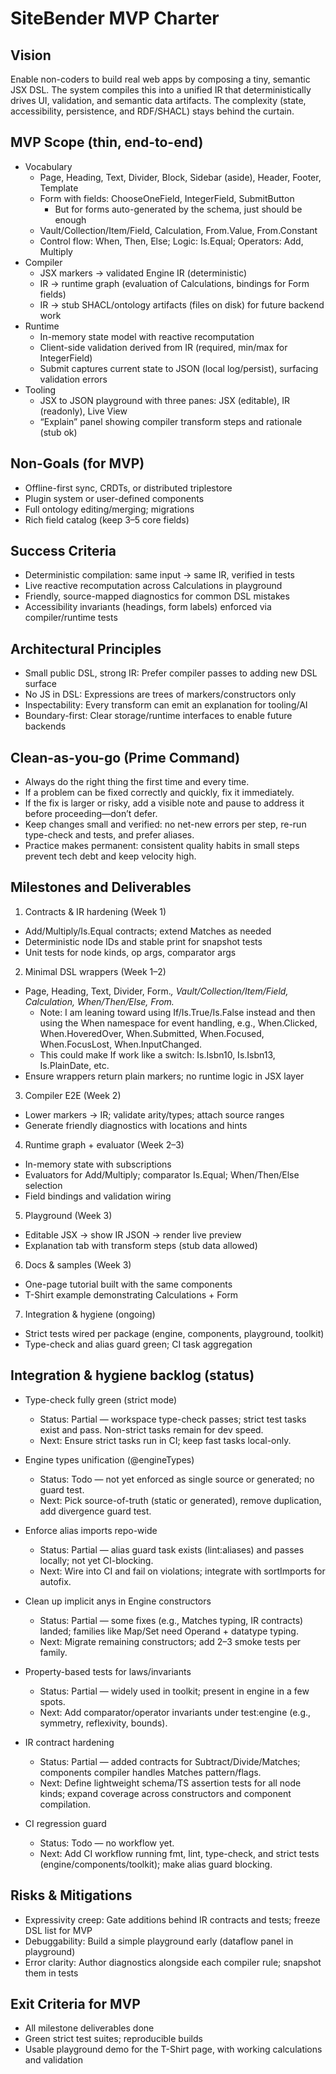 # SiteBender MVP Charter

## Vision

Enable non-coders to build real web apps by composing a tiny, semantic JSX DSL. The system compiles this into a unified IR that deterministically drives UI, validation, and semantic data artifacts. The complexity (state, accessibility, persistence, and RDF/SHACL) stays behind the curtain.

## MVP Scope (thin, end-to-end)

- Vocabulary
  - Page, Heading, Text, Divider, Block, Sidebar (aside), Header, Footer, Template
  - Form with fields: ChooseOneField, IntegerField, SubmitButton
    - But for forms auto-generated by the schema, just <Field name="size" /> should be enough
  - Vault/Collection/Item/Field, Calculation, From.Value, From.Constant
  - Control flow: When, Then, Else; Logic: Is.Equal; Operators: Add, Multiply
- Compiler
  - JSX markers → validated Engine IR (deterministic)
  - IR → runtime graph (evaluation of Calculations, bindings for Form fields)
  - IR → stub SHACL/ontology artifacts (files on disk) for future backend work
- Runtime
  - In-memory state model with reactive recomputation
  - Client-side validation derived from IR (required, min/max for IntegerField)
  - Submit captures current state to JSON (local log/persist), surfacing validation errors
- Tooling
  - JSX to JSON playground with three panes: JSX (editable), IR (readonly), Live View
  - “Explain” panel showing compiler transform steps and rationale (stub ok)

## Non-Goals (for MVP)

- Offline-first sync, CRDTs, or distributed triplestore
- Plugin system or user-defined components
- Full ontology editing/merging; migrations
- Rich field catalog (keep 3–5 core fields)

## Success Criteria

- Deterministic compilation: same input → same IR, verified in tests
- Live reactive recomputation across Calculations in playground
- Friendly, source-mapped diagnostics for common DSL mistakes
- Accessibility invariants (headings, form labels) enforced via compiler/runtime tests

## Architectural Principles

- Small public DSL, strong IR: Prefer compiler passes to adding new DSL surface
- No JS in DSL: Expressions are trees of markers/constructors only
- Inspectability: Every transform can emit an explanation for tooling/AI
- Boundary-first: Clear storage/runtime interfaces to enable future backends

## Clean-as-you-go (Prime Command)

- Always do the right thing the first time and every time.
- If a problem can be fixed correctly and quickly, fix it immediately.
- If the fix is larger or risky, add a visible note and pause to address it before proceeding—don’t defer.
- Keep changes small and verified: no net-new errors per step, re-run type-check and tests, and prefer aliases.
- Practice makes permanent: consistent quality habits in small steps prevent tech debt and keep velocity high.

## Milestones and Deliverables

1. Contracts & IR hardening (Week 1)

- Add/Multiply/Is.Equal contracts; extend Matches as needed
- Deterministic node IDs and stable print for snapshot tests
- Unit tests for node kinds, op args, comparator args

2. Minimal DSL wrappers (Week 1–2)

- Page, Heading, Text, Divider, Form._, Vault/Collection/Item/Field, Calculation, When/Then/Else, From._
  - Note: I am leaning toward using If/Is.True/Is.False instead and then using the When namespace for event handling, e.g., When.Clicked, When.HoveredOver, When.Submitted, When.Focused, When.FocusLost, When.InputChanged.
  - This could make If work like a switch: Is.Isbn10, Is.Isbn13, Is.PlainDate, etc.
- Ensure wrappers return plain markers; no runtime logic in JSX layer

3. Compiler E2E (Week 2)

- Lower markers → IR; validate arity/types; attach source ranges
- Generate friendly diagnostics with locations and hints

4. Runtime graph + evaluator (Week 2–3)

- In-memory state with subscriptions
- Evaluators for Add/Multiply; comparator Is.Equal; When/Then/Else selection
- Field bindings and validation wiring

5. Playground (Week 3)

- Editable JSX → show IR JSON → render live preview
- Explanation tab with transform steps (stub data allowed)

6. Docs & samples (Week 3)

- One-page tutorial built with the same components
- T-Shirt example demonstrating Calculations + Form

7. Integration & hygiene (ongoing)

- Strict tests wired per package (engine, components, playground, toolkit)
- Type-check and alias guard green; CI task aggregation

## Integration & hygiene backlog (status)

- Type-check fully green (strict mode)
  - Status: Partial — workspace type-check passes; strict test tasks exist and pass. Non-strict tasks remain for dev speed.
  - Next: Ensure strict tasks run in CI; keep fast tasks local-only.

- Engine types unification (@engineTypes)
  - Status: Todo — not yet enforced as single source or generated; no guard test.
  - Next: Pick source-of-truth (static or generated), remove duplication, add divergence guard test.

- Enforce alias imports repo-wide
  - Status: Partial — alias guard task exists (lint:aliases) and passes locally; not yet CI-blocking.
  - Next: Wire into CI and fail on violations; integrate with sortImports for autofix.

- Clean up implicit anys in Engine constructors
  - Status: Partial — some fixes (e.g., Matches typing, IR contracts) landed; families like Map/Set need Operand + datatype typing.
  - Next: Migrate remaining constructors; add 2–3 smoke tests per family.

- Property-based tests for laws/invariants
  - Status: Partial — widely used in toolkit; present in engine in a few spots.
  - Next: Add comparator/operator invariants under test:engine (e.g., symmetry, reflexivity, bounds).

- IR contract hardening
  - Status: Partial — added contracts for Subtract/Divide/Matches; components compiler handles Matches pattern/flags.
  - Next: Define lightweight schema/TS assertion tests for all node kinds; expand coverage across constructors and component compilation.

- CI regression guard
  - Status: Todo — no workflow yet.
  - Next: Add CI workflow running fmt, lint, type-check, and strict tests (engine/components/toolkit); make alias guard blocking.

## Risks & Mitigations

- Expressivity creep: Gate additions behind IR contracts and tests; freeze DSL list for MVP
- Debuggability: Build a simple playground early (dataflow panel in playground)
- Error clarity: Author diagnostics alongside each compiler rule; snapshot them in tests

## Exit Criteria for MVP

- All milestone deliverables done
- Green strict test suites; reproducible builds
- Usable playground demo for the T-Shirt page, with working calculations and validation
